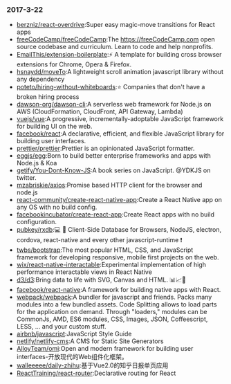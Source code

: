 ### 2017-3-22 
* [berzniz/react-overdrive](https://github.com//berzniz/react-overdrive):Super easy magic-move transitions for React apps 
* [freeCodeCamp/freeCodeCamp](https://github.com//freeCodeCamp/freeCodeCamp):The https://freeCodeCamp.com open source codebase and curriculum. Learn to code and help nonprofits. 
* [EmailThis/extension-boilerplate](https://github.com//EmailThis/extension-boilerplate):⚡️ A template for building cross browser extensions for Chrome, Opera & Firefox. 
* [hsnaydd/moveTo](https://github.com//hsnaydd/moveTo):A lightweight scroll animation javascript library without any dependency 
* [poteto/hiring-without-whiteboards](https://github.com//poteto/hiring-without-whiteboards):⭐️ Companies that don't have a broken hiring process 
* [dawson-org/dawson-cli](https://github.com//dawson-org/dawson-cli):A serverless web framework for Node.js on AWS (CloudFormation, CloudFront, API Gateway, Lambda) 
* [vuejs/vue](https://github.com//vuejs/vue):A progressive, incrementally-adoptable JavaScript framework for building UI on the web. 
* [facebook/react](https://github.com//facebook/react):A declarative, efficient, and flexible JavaScript library for building user interfaces. 
* [prettier/prettier](https://github.com//prettier/prettier):Prettier is an opinionated JavaScript formatter. 
* [eggjs/egg](https://github.com//eggjs/egg):Born to build better enterprise frameworks and apps with Node.js & Koa 
* [getify/You-Dont-Know-JS](https://github.com//getify/You-Dont-Know-JS):A book series on JavaScript. @YDKJS on twitter. 
* [mzabriskie/axios](https://github.com//mzabriskie/axios):Promise based HTTP client for the browser and node.js 
* [react-community/create-react-native-app](https://github.com//react-community/create-react-native-app):Create a React Native app on any OS with no build config. 
* [facebookincubator/create-react-app](https://github.com//facebookincubator/create-react-app):Create React apps with no build configuration. 
* [pubkey/rxdb](https://github.com//pubkey/rxdb):💻 📱 Client-Side Database for Browsers, NodeJS, electron, cordova, react-native and every other javascript-runtime ❗️ 
* [twbs/bootstrap](https://github.com//twbs/bootstrap):The most popular HTML, CSS, and JavaScript framework for developing responsive, mobile first projects on the web. 
* [wix/react-native-interactable](https://github.com//wix/react-native-interactable):Experimental implementation of high performance interactable views in React Native 
* [d3/d3](https://github.com//d3/d3):Bring data to life with SVG, Canvas and HTML. 📊📈🎉 
* [facebook/react-native](https://github.com//facebook/react-native):A framework for building native apps with React. 
* [webpack/webpack](https://github.com//webpack/webpack):A bundler for javascript and friends. Packs many modules into a few bundled assets. Code Splitting allows to load parts for the application on demand. Through "loaders," modules can be CommonJs, AMD, ES6 modules, CSS, Images, JSON, Coffeescript, LESS, ... and your custom stuff. 
* [airbnb/javascript](https://github.com//airbnb/javascript):JavaScript Style Guide 
* [netlify/netlify-cms](https://github.com//netlify/netlify-cms):A CMS for Static Site Generators 
* [AlloyTeam/omi](https://github.com//AlloyTeam/omi):Open and modern framework for building user interfaces-开放现代的Web组件化框架。 
* [walleeeee/daily-zhihu](https://github.com//walleeeee/daily-zhihu):基于Vue2.0的知乎日报单页应用 
* [ReactTraining/react-router](https://github.com//ReactTraining/react-router):Declarative routing for React 
